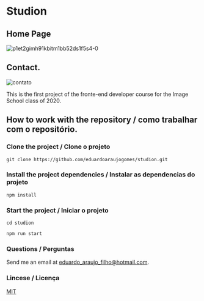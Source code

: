 # Studion

## Home Page

![p1et2gimh91kbitm1bb52ds1f5s4-0](https://user-images.githubusercontent.com/73198111/106035804-4819e080-60b3-11eb-9cda-b44a0468f42b.png)

## Contact.
![contato](https://user-images.githubusercontent.com/73198111/106059430-7b6b6800-60d1-11eb-93cb-542310816f96.jpg)

This is the first project of the fronte-end developer course for the Image School class of 2020.

## How to work with the repository / como trabalhar com o repositório.

### Clone the project / Clone o projeto

```
git clone https://github.com/eduardoaraujogomes/studion.git
```

### Install the project dependencies / Instalar as dependencias do projeto

```
npm install
```
### Start the project / Iniciar o projeto

```
cd studion

npm run start
```

### Questions / Perguntas

Send me an email at [eduardo_araujo_filho@hotmail.com](mailto:eduardo_araujo_filho@hotmail.com).

### Lincese / Licença
[MIT](https://choosealicense.com/licenses/mit/)
